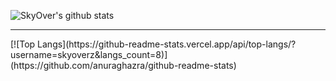 ![SkyOver's github stats](https://github-readme-stats.vercel.app/api?username=skyoverz&show_icons=true&theme=radical)
<hr>
[![Top Langs](https://github-readme-stats.vercel.app/api/top-langs/?username=skyoverz&langs_count=8)](https://github.com/anuraghazra/github-readme-stats)
